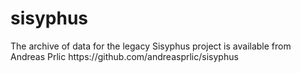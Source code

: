 # sisyphus
<p></p>
<p>The archive of data for the legacy Sisyphus project is available from Andreas Prlic https://github.com/andreasprlic/sisyphus</p>
